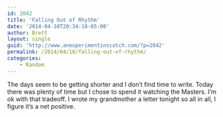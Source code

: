 ```yaml
---
id: 2042
title: 'Falling Out of Rhythm'
date: '2014-04-10T20:34:18-05:00'
author: Brett
layout: single
guid: 'http://www.anexperimentinscotch.com/?p=2042'
permalink: /2014/04/10/falling-out-of-rhythm/
categories:
    - Random
---
```


The days seem to be getting shorter and I don’t find time to write. Today there was plenty of time but I chose to spend it watching the Masters. I’m ok with that tradeoff. I wrote my grandmother a letter tonight so all in all, I figure it’s a net positive.